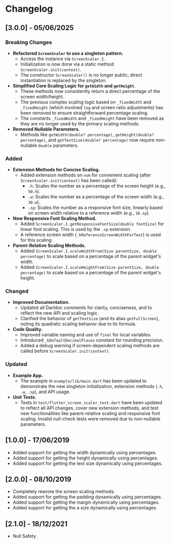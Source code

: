 # Changelog

## [3.0.0] - 05/06/2025

### Breaking Changes
- **Refactored `ScreenScaler` to use a singleton pattern.**
  - Access the instance via `ScreenScaler.I`.
  - Initialization is now done via a static method: `ScreenScaler.init(context)`.
  - The constructor `ScreenScaler()` is no longer public; direct instantiation is replaced by the singleton.
- **Simplified Core Scaling Logic for `getWidth` and `getHeight`**.
  - These methods now consistently return a direct percentage of the screen width/height.
  - The previous complex scaling logic based on `_fixedWidth` and `_fixedHeight` (which involved `log` and screen ratio adjustments) has been removed to ensure straightforward percentage scaling.
  - The constants `_fixedWidth` and `_fixedHeight` have been removed as they are no longer used by the primary scaling methods.
- **Removed Nullable Parameters.**
  - Methods like `getWidth(double? percentage)`, `getHeight(double? percentage)`, and `getTextSize(double? percentage)` now require non-nullable `double` parameters.

### Added
- **Extension Methods for Concise Scaling.**
  - Added extension methods on `num` for convenient scaling (after `ScreenScaler.init(context)` has been called):
    - `.h`: Scales the number as a percentage of the screen height (e.g., `50.h`).
    - `.w`: Scales the number as a percentage of the screen width (e.g., `30.w`).
    - `.sp`: Scales the number as a responsive font size, linearly based on screen width relative to a reference width (e.g., `16.sp`).
- **New Responsive Font Scaling Method.**
  - Added `ScreenScaler.I.getResponsiveFontSize(double fontSize)` for linear font scaling. This is used by the `.sp` extension.
  - A reference screen width (`_kReferenceScreenWidthForText`) is used for this scaling.
- **Parent-Relative Scaling Methods.**
  - Added `ScreenScaler.I.scaleWidthFrom(Size parentSize, double percentage)` to scale based on a percentage of the parent widget's width.
  - Added `ScreenScaler.I.scaleHeightFrom(Size parentSize, double percentage)` to scale based on a percentage of the parent widget's height.

### Changed
- **Improved Documentation.**
  - Updated all Dartdoc comments for clarity, conciseness, and to reflect the new API and scaling logic.
  - Clarified the behavior of `getTextSize` (and its alias `getFullScreen`), noting its quadratic scaling behavior due to its formula.
- **Code Quality.**
  - Improved variable naming and use of `final` for local variables.
  - Introduced `_kDefaultDecimalPlaces` constant for rounding precision.
  - Added a debug warning if screen-dependent scaling methods are called before `ScreenScaler.init(context)`.

### Updated
- **Example App.**
  - The example in `example/lib/main.dart` has been updated to demonstrate the new singleton initialization, extension methods (`.h`, `.w`, `.sp`), and API usage.
- **Unit Tests.**
  - Tests in `test/flutter_screen_scaler_test.dart` have been updated to reflect all API changes, cover new extension methods, and test new functionalities like parent-relative scaling and responsive font scaling. Invalid null-check tests were removed due to non-nullable parameters.

## [1.0.0] - 17/06/2019

* Added support for getting the width dynamically using percentages.
* Added support for getting the height dynamically using percentages.
* Added support for getting the text size dynamically using percentages.

## [2.0.0] - 08/10/2019

* Completely rewrote the screen scaling methods.
* Added support for getting the padding dynamically using percentages.
* Added support for getting the margin dynamically using percentages.
* Added support for getting the a size dynamically using percentages.

## [2.1.0] - 18/12/2021

* Null Safety
